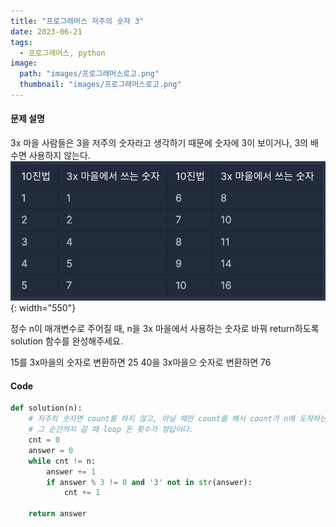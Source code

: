 ```yaml
---
title: "프로그래머스 저주의 숫자 3"
date: 2023-06-21
tags:
  - 프로그래머스, python
image:
  path: "images/프로그래머스로고.png"
  thumbnail: "images/프로그래머스로고.png"
---
```


#### 문제 설명
3x 마을 사람들은 3을 저주의 숫자라고 생각하기 때문에 숫자에 3이 보이거나, 3의 배수면 사용하지 않는다.
![](/images/2023-06-16-21-28-50.png){: width="550"}

정수 n이 매개변수로 주어질 때, n을 3x 마을에서 사용하는 숫자로 바꿔 return하도록 solution 함수를 완성해주세요.

15를 3x마을의 숫자로 변환하면 25
40을 3x마을으 숫자로 변환하면 76

#### Code
```python
def solution(n):
	# 저주의 숫자면 count를 하지 않고, 아닐 때만 count를 해서 count가 n에 도착하는 순간
	# 그 순간까지 갈 때 loop 돈 횟수가 정답이다.
    cnt = 0
    answer = 0
    while cnt != n:
        answer += 1 
        if answer % 3 != 0 and '3' not in str(answer):
            cnt += 1
            
    return answer
```